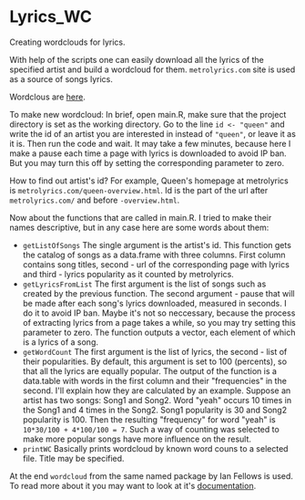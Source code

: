 # Lyrics_WC
Creating wordclouds for lyrics.

With help of the scripts one can easily download all the lyrics of the specified artist and build a wordcloud for them. `metrolyrics.com` site is used as a source of songs lyrics. 

Wordclous are [here](findings/Wordclouds).

To make new wordcloud: In brief, open main.R, make sure that the project directory is set as the working directory. Go to the line `id <- "queen"` and write the id of an artist you are interested in instead of `"queen"`, or leave it as it is. Then run the code and wait. It may take a few minutes, because here I make a pause each time a page with lyrics is downloaded to avoid IP ban. But you may turn this off by setting the corresponding parameter to zero.

How to find out artist's id? For example, Queen's homepage at metrolyrics is `metrolyrics.com/queen-overview.html`. Id is the part of the url after `metrolyrics.com/` and before `-overview.html`.

Now about the functions that are called in main.R. I tried to make their names descriptive, but in any case here are some words about them:

* `getListOfSongs` The single argument is the artist's id. This function gets the catalog of songs as a data.frame with three columns. First column contains song titles, second - url of the corresponding page with lyrics and third - lyrics popularity as it counted by metrolyrics.  
* `getLyricsFromList` The first argument is the list of songs such as created by the previous function. The second argument - pause that will be made after each song's lyrics downloaded, measured in seconds. I do it to avoid IP ban. Maybe it's not so neccessary, because the process of extracting lyrics from a page takes a while, so you may try setting this parameter to zero. The function outputs a vector, each element of which is a lyrics of a song.
* `getWordCount` The first argument is the list of lyrics, the second - list of their popularities. By default, this argument is set to 100 (percents), so that all the lyrics are equally popular. The output of the function is a data.table with words in the first column and their "frequencies" in the second. I'll explain how they are calculated by an example. Suppose an artist has two songs: Song1 and Song2. Word "yeah" occurs 10 times in the Song1 and 4 times in the Song2. Song1 popularity is 30 and Song2 popularity is 100. Then the resulting "frequency" for word "yeah" is `10*30/100 + 4*100/100 = 7`. Such a way of counting was selected to make more popular songs have more influence on the result.
* `printWC` Basically prints wordcloud by known word couns to a selected file. Title may be specified.

At the end `wordcloud` from the same named package by Ian Fellows is used. To read more about it you may want to look at it's [documentation](https://cran.r-project.org/web/packages/wordcloud/wordcloud.pdf).
